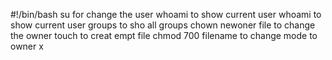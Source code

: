 #!/bin/bash
su  for change the user whoami to show current user whoami to show current user     groups to sho all groups chown newoner file to change the owner touch to creat empt file chmod 700 filename to change mode to owner x
